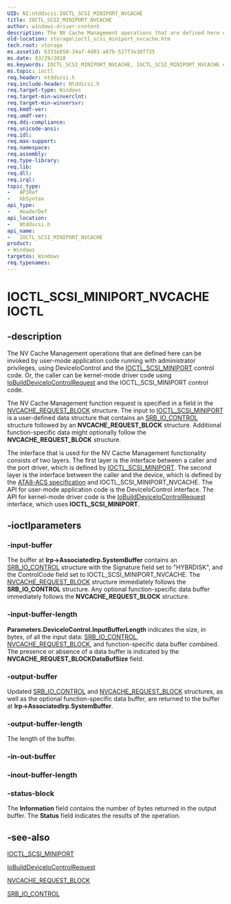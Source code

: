```yaml
---
UID: NI:ntddscsi.IOCTL_SCSI_MINIPORT_NVCACHE
title: IOCTL_SCSI_MINIPORT_NVCACHE
author: windows-driver-content
description: The NV Cache Management operations that are defined here can be invoked by user-mode application code running with administrator privileges, using DeviceIoControl and the IOCTL_SCSI_MINIPORT control code.
old-location: storage\ioctl_scsi_miniport_nvcache.htm
tech.root: storage
ms.assetid: 6331e850-34a7-4d03-a87b-527f3e38f735
ms.date: 03/29/2018
ms.keywords: IOCTL_SCSI_MINIPORT_NVCACHE, IOCTL_SCSI_MINIPORT_NVCACHE control, IOCTL_SCSI_MINIPORT_NVCACHE control code [Storage Devices], k307_0a3946a8-c611-4499-b62c-25f920eeec1e.xml, ntddscsi/IOCTL_SCSI_MINIPORT_NVCACHE, storage.ioctl_scsi_miniport_nvcache
ms.topic: ioctl
req.header: ntddscsi.h
req.include-header: Ntddscsi.h
req.target-type: Windows
req.target-min-winverclnt: 
req.target-min-winversvr: 
req.kmdf-ver: 
req.umdf-ver: 
req.ddi-compliance: 
req.unicode-ansi: 
req.idl: 
req.max-support: 
req.namespace: 
req.assembly: 
req.type-library: 
req.lib: 
req.dll: 
req.irql: 
topic_type:
-	APIRef
-	kbSyntax
api_type:
-	HeaderDef
api_location:
-	Ntddscsi.h
api_name:
-	IOCTL_SCSI_MINIPORT_NVCACHE
product:
- Windows
targetos: Windows
req.typenames: 
---
```


# IOCTL_SCSI_MINIPORT_NVCACHE IOCTL


## -description



The NV Cache Management operations that are defined here can be invoked by user-mode application code running with administrator privileges, using DeviceIoControl and the <a href="https://msdn.microsoft.com/library/windows/hardware/ff560512">IOCTL_SCSI_MINIPORT</a> control code. Or, the caller can be kernel-mode driver code using <a href="https://msdn.microsoft.com/library/windows/hardware/ff548318">IoBuildDeviceIoControlRequest</a> and the IOCTL_SCSI_MINIPORT control code.

The NV Cache Management function request is specified in a field in the <a href="https://msdn.microsoft.com/library/windows/hardware/ff563241">NVCACHE_REQUEST_BLOCK</a> structure. The input to <a href="https://msdn.microsoft.com/library/windows/hardware/ff560512">IOCTL_SCSI_MINIPORT</a> is a user-defined data structure that contains an <a href="https://msdn.microsoft.com/library/windows/hardware/ff566339">SRB_IO_CONTROL</a> structure followed by an <b>NVCACHE_REQUEST_BLOCK</b> structure. Additional function-specific data might optionally follow the <b>NVCACHE_REQUEST_BLOCK</b> structure.

The interface that is used for the NV Cache Management functionality consists of two layers. The first layer is the interface between a caller and the port driver, which is defined by <a href="https://msdn.microsoft.com/library/windows/hardware/ff560512">IOCTL_SCSI_MINIPORT</a>. The second layer is the interface between the caller and the device, which is defined by the <a href="https://go.microsoft.com/fwlink/p/?linkid=74996">ATA8-ACS specification</a> and IOCTL_SCSI_MINIPORT_NVCACHE. The API for user-mode application code is the DeviceIoControl interface. The API for kernel-mode driver code is the <a href="https://msdn.microsoft.com/library/windows/hardware/ff548318">IoBuildDeviceIoControlRequest</a> interface, which uses <b>IOCTL_SCSI_MINIPORT</b>.




## -ioctlparameters




### -input-buffer

The buffer at <b>Irp-&gt;AssociatedIrp.SystemBuffer</b> contains an <a href="https://msdn.microsoft.com/library/windows/hardware/ff566339">SRB_IO_CONTROL</a> structure with the Signature field set to "HYBRDISK", and the ControlCode field set to IOCTL_SCSI_MINIPORT_NVCACHE. The <a href="https://msdn.microsoft.com/library/windows/hardware/ff563241">NVCACHE_REQUEST_BLOCK</a> structure immediately follows the <b>SRB_IO_CONTROL</b> structure. Any optional function-specific data buffer immediately follows the <b>NVCACHE_REQUEST_BLOCK</b> structure. 


### -input-buffer-length

<b>Parameters.DeviceIoControl.InputBufferLength</b> indicates the size, in bytes, of all the input data:  <a href="https://msdn.microsoft.com/library/windows/hardware/ff566339">SRB_IO_CONTROL</a>, <a href="https://msdn.microsoft.com/library/windows/hardware/ff563241">NVCACHE_REQUEST_BLOCK</a>, and function-specific data buffer combined. The presence or absence of a data buffer is indicated by the <b>NVCACHE_REQUEST_BLOCK</b><b>DataBufSize</b> field.


### -output-buffer

Updated <a href="https://msdn.microsoft.com/library/windows/hardware/ff566339">SRB_IO_CONTROL</a> and <a href="https://msdn.microsoft.com/library/windows/hardware/ff563241">NVCACHE_REQUEST_BLOCK</a> structures, as well as the optional function-specific data buffer, are returned to the buffer at <b>Irp-&gt;AssociatedIrp.SystemBuffer</b>.


### -output-buffer-length

The length of the buffer.


### -in-out-buffer








### -inout-buffer-length








### -status-block

The <b>Information</b> field contains the number of bytes returned in the output buffer. The <b>Status</b> field indicates the results of the operation. 


## -see-also




<a href="https://msdn.microsoft.com/library/windows/hardware/ff560512">IOCTL_SCSI_MINIPORT</a>



<a href="https://msdn.microsoft.com/library/windows/hardware/ff548318">IoBuildDeviceIoControlRequest</a>



<a href="https://msdn.microsoft.com/library/windows/hardware/ff563241">NVCACHE_REQUEST_BLOCK</a>



<a href="https://msdn.microsoft.com/library/windows/hardware/ff566339">SRB_IO_CONTROL</a>
 

 

